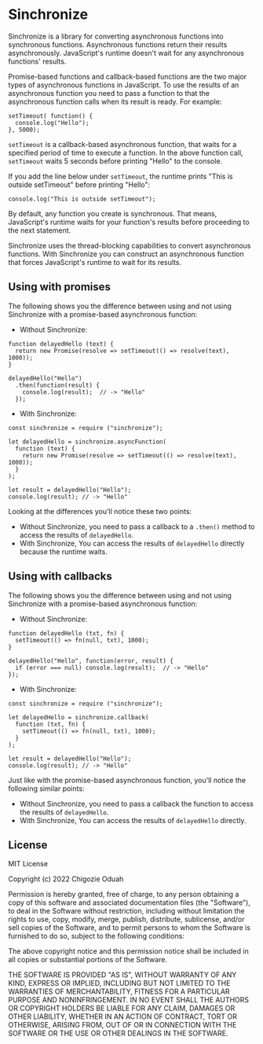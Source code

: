 # Sinchronize

Sinchronize is a library for converting asynchronous functions into synchronous functions. Asynchronous functions return their results asynchronously. JavaScript's runtime doesn't wait for any asynchronous functions' results.

Promise-based functions and callback-based functions are the two major types of asynchronous functions in JavaScript. To use the results of an asynchronous function you need to pass a function to that the asynchronous function calls when its result is ready. For example:
```JS
setTimeout( function() {
  console.log("Hello");
}, 5000);
```

`setTimeout` is a callback-based asynchronous function, that waits for a specified period of time to execute a function. In the above function call, `setTimeout` waits 5 seconds before printing "Hello" to the console.

If you add the line below under `setTimeout`, the runtime prints "This is outside setTimeout" before printing "Hello":
```JS
console.log("This is outside setTimeout");
```

By default, any function you create is synchronous. That means, JavaScript's runtime waits for your function's results before proceeding to the next statement.

Sinchronize uses the thread-blocking capabilities to convert asynchronous functions. With Sinchronize you can construct an asynchronous function that forces JavaScript's runtime to wait for its results.


## Using with promises

The following shows you the difference between using and not using Sinchronize with a promise-based asynchronous function:

* Without Sinchronize:
```JS
function delayedHello (text) {
  return new Promise(resolve => setTimeout(() => resolve(text), 1000));
}

delayedHello("Hello")
  .then(function(result) {
    console.log(result);  // -> "Hello"
  });
```

* With Sinchronize:
```JS
const sinchronize = require ("sinchronize");

let delayedHello = sinchronize.asyncFunction(
  function (text) {
    return new Promise(resolve => setTimeout(() => resolve(text), 1000));
  }
);

let result = delayedHello("Hello");
console.log(result); // -> "Hello"
```

Looking at the differences you'll notice these two points:
* Without Sinchronize, you need to pass a callback to a `.then()` method to access the results of `delayedHello`.
* With Sinchronize, You can access the results of `delayedHello` directly because the runtime waits.

## Using with callbacks

The following shows you the difference between using and not using Sinchronize with a promise-based asynchronous function:

* Without Sinchronize:
```JS
function delayedHello (txt, fn) {
  setTimeout(() => fn(null, txt), 1000);
}

delayedHello("Hello", function(error, result) {
  if (error === null) console.log(result);  // -> "Hello"
});
```

* With Sinchronize:
```JS
const sinchronize = require ("sinchronize");

let delayedHello = sinchronize.callback(
  function (txt, fn) {
    setTimeout(() => fn(null, txt), 1000);
  }
);

let result = delayedHello("Hello");
console.log(result); // -> "Hello"
```

Just like with the promise-based asynchronous function, you'll notice the following similar points:
* Without Sinchronize, you need to pass a callback the function to access the results of `delayedHello`.
* With Sinchronize, You can access the results of `delayedHello` directly.

## License
MIT License

Copyright (c) 2022 Chigozie Oduah

Permission is hereby granted, free of charge, to any person obtaining a copy
of this software and associated documentation files (the "Software"), to deal
in the Software without restriction, including without limitation the rights
to use, copy, modify, merge, publish, distribute, sublicense, and/or sell
copies of the Software, and to permit persons to whom the Software is
furnished to do so, subject to the following conditions:

The above copyright notice and this permission notice shall be included in all
copies or substantial portions of the Software.

THE SOFTWARE IS PROVIDED "AS IS", WITHOUT WARRANTY OF ANY KIND, EXPRESS OR
IMPLIED, INCLUDING BUT NOT LIMITED TO THE WARRANTIES OF MERCHANTABILITY,
FITNESS FOR A PARTICULAR PURPOSE AND NONINFRINGEMENT. IN NO EVENT SHALL THE
AUTHORS OR COPYRIGHT HOLDERS BE LIABLE FOR ANY CLAIM, DAMAGES OR OTHER
LIABILITY, WHETHER IN AN ACTION OF CONTRACT, TORT OR OTHERWISE, ARISING FROM,
OUT OF OR IN CONNECTION WITH THE SOFTWARE OR THE USE OR OTHER DEALINGS IN THE
SOFTWARE.